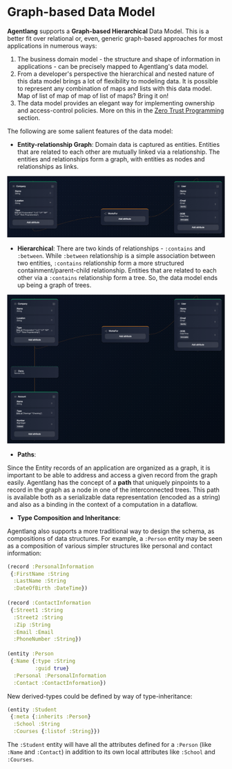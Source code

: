 # Graph-based Data Model

**Agentlang** supports a **Graph-based Hierarchical** Data Model. This is a better fit over relational or, even, generic graph-based approaches for most applications in numerous ways:

1. The business domain model - the structure and shape of information in applications - can be precisely mapped to Agentlang's data model.
2. From a developer's perspective the hierarchical and nested nature of this data model brings a lot of flexibility to modeling data. It is possible to represent any combination of maps and lists with this data model. Map of list of map of map of list of maps? Bring it on!
3. The data model provides an elegant way for implementing ownership and access-control policies. More on this in the [Zero Trust Programming](zero-trust-programming.md) section.

The following are some salient features of the data model:

* **Entity-relationship Graph**: Domain data is captured as entities. Entities that are related to each other are mutually linked via a relationship. The entities and relationships form a graph, with entities as nodes and relationships as links.

![Graph Data Model](img/entity-relationship.png "Entity-Relationship")

* **Hierarchical**: There are two kinds of relationships - `:contains` and `:between`. While `:between` relationship is a simple association between two entities, `:contains` relationship form a more structured containment/parent-child relationship. Entities that are related to each other via a `:contains` relationship form a tree. So, the data model ends up being a graph of trees.

![Hierarchical Graph Data Model](img/entity-relationship-contains.png "Entity-Relationship-contains")

* **Paths**:

Since the Entity records of an application are organized as a graph, it is important to be able to address and access a given record from the graph easily. Agentlang has the concept of a **path** that uniquely pinpoints to a record in the graph as a node in one of the interconnected trees. This path is available both as a serializable data representation (encoded as a string) and also as a binding in the context of a computation in a dataflow.

* **Type Composition and Inheritance**:

Agentlang also supports a more traditional way to design the schema, as compositions of data structures.
For example, a `:Person` entity may be seen as a composition of various simpler structures like personal and
contact information:

```clojure
(record :PersonalInformation
 {:FirstName :String
  :LastName :String
  :DateOfBirth :DateTime})

(record :ContactInformation
 {:Street1 :String
  :Street2 :String
  :Zip :String
  :Email :Email
  :PhoneNumber :String})

(entity :Person
 {:Name {:type :String
         :guid true}
  :Personal :PersonalInformation
  :Contact :ContactInformation})
```

New derived-types could be defined by way of type-inheritance:

```clojure
(entity :Student
 {:meta {:inherits :Person}
  :School :String
  :Courses {:listof :String}})
```

The `:Student` entity will have all the attributes defined for a `:Person` (like `:Name` and `:Contact`)
in addition to its own local attributes like `:School` and `:Courses`.
